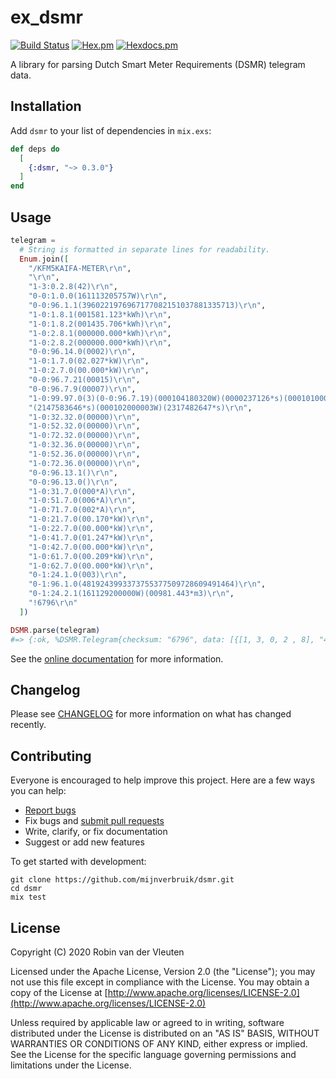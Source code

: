 # ex_dsmr

[![Build Status](https://img.shields.io/github/actions/workflow/status/mijnverbruik/ex_dsmr/test.yml?branch=main&style=flat-square)](https://github.com/mijnverbruik/ex_dsmr/actions?query=workflow%3Atest)
[![Hex.pm](https://img.shields.io/hexpm/v/dsmr.svg?style=flat-square)](https://hex.pm/packages/dsmr)
[![Hexdocs.pm](https://img.shields.io/badge/hex-docs-blue.svg?style=flat-square)](https://hexdocs.pm/dsmr/)

A library for parsing Dutch Smart Meter Requirements (DSMR) telegram data.

## Installation

Add `dsmr` to your list of dependencies in `mix.exs`:

```elixir
def deps do
  [
    {:dsmr, "~> 0.3.0"}
  ]
end
```

## Usage

```elixir
telegram =
  # String is formatted in separate lines for readability.
  Enum.join([
    "/KFM5KAIFA-METER\r\n",
    "\r\n",
    "1-3:0.2.8(42)\r\n",
    "0-0:1.0.0(161113205757W)\r\n",
    "0-0:96.1.1(3960221976967177082151037881335713)\r\n",
    "1-0:1.8.1(001581.123*kWh)\r\n",
    "1-0:1.8.2(001435.706*kWh)\r\n",
    "1-0:2.8.1(000000.000*kWh)\r\n",
    "1-0:2.8.2(000000.000*kWh)\r\n",
    "0-0:96.14.0(0002)\r\n",
    "1-0:1.7.0(02.027*kW)\r\n",
    "1-0:2.7.0(00.000*kW)\r\n",
    "0-0:96.7.21(00015)\r\n",
    "0-0:96.7.9(00007)\r\n",
    "1-0:99.97.0(3)(0-0:96.7.19)(000104180320W)(0000237126*s)(000101000001W)",
    "(2147583646*s)(000102000003W)(2317482647*s)\r\n",
    "1-0:32.32.0(00000)\r\n",
    "1-0:52.32.0(00000)\r\n",
    "1-0:72.32.0(00000)\r\n",
    "1-0:32.36.0(00000)\r\n",
    "1-0:52.36.0(00000)\r\n",
    "1-0:72.36.0(00000)\r\n",
    "0-0:96.13.1()\r\n",
    "0-0:96.13.0()\r\n",
    "1-0:31.7.0(000*A)\r\n",
    "1-0:51.7.0(006*A)\r\n",
    "1-0:71.7.0(002*A)\r\n",
    "1-0:21.7.0(00.170*kW)\r\n",
    "1-0:22.7.0(00.000*kW)\r\n",
    "1-0:41.7.0(01.247*kW)\r\n",
    "1-0:42.7.0(00.000*kW)\r\n",
    "1-0:61.7.0(00.209*kW)\r\n",
    "1-0:62.7.0(00.000*kW)\r\n",
    "0-1:24.1.0(003)\r\n",
    "0-1:96.1.0(4819243993373755377509728609491464)\r\n",
    "0-1:24.2.1(161129200000W)(00981.443*m3)\r\n",
    "!6796\r\n"
  ])

DSMR.parse(telegram)
#=> {:ok, %DSMR.Telegram{checksum: "6796", data: [{[1, 3, 0, 2 , 8], "42"}, ...]}
```

See the [online documentation](https://hexdocs.pm/dsmr) for more information.

## Changelog

Please see [CHANGELOG](CHANGELOG.md) for more information on what has changed recently.

## Contributing

Everyone is encouraged to help improve this project. Here are a few ways you can help:

- [Report bugs](https://github.com/mijnverbruik/dsmr/issues)
- Fix bugs and [submit pull requests](https://github.com/mijnverbruik/dsmr/pulls)
- Write, clarify, or fix documentation
- Suggest or add new features

To get started with development:

```
git clone https://github.com/mijnverbruik/dsmr.git
cd dsmr
mix test
```

## License

Copyright (C) 2020 Robin van der Vleuten

Licensed under the Apache License, Version 2.0 (the "License");
you may not use this file except in compliance with the License.
You may obtain a copy of the License at [http://www.apache.org/licenses/LICENSE-2.0](http://www.apache.org/licenses/LICENSE-2.0)

Unless required by applicable law or agreed to in writing, software
distributed under the License is distributed on an "AS IS" BASIS,
WITHOUT WARRANTIES OR CONDITIONS OF ANY KIND, either express or implied.
See the License for the specific language governing permissions and
limitations under the License.
